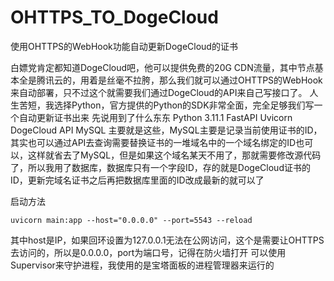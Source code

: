 # OHTTPS_TO_DogeCloud
使用OHTTPS的WebHook功能自动更新DogeCloud的证书

白嫖党肯定都知道DogeCloud吧，他可以提供免费的20G CDN流量，其中节点基本全是腾讯云的，用着是丝毫不拉胯，那么我们就可以通过OHTTPS的WebHook来自动部署，只不过这个就需要我们通过DogeCloud的API来自己写接口了。
人生苦短，我选择Python，官方提供的Python的SDK非常全面，完全足够我们写一个自动更新证书出来
先说用到了什么东东
Python 3.11.1
FastAPI
Uvicorn
DogeCloud API
MySQL
主要就是这些，MySQL主要是记录当前使用证书的ID，其实也可以通过API去查询需要替换证书的一堆域名中的一个域名绑定的ID也可以，这样就省去了MySQL，但是如果这个域名某天不用了，那就需要修改源代码了，所以我用了数据库，数据库只有一个字段ID，存的就是DogeCloud证书的ID，更新完域名证书之后再把数据库里面的ID改成最新的就可以了

启动方法
```
uvicorn main:app --host="0.0.0.0" --port=5543 --reload
```
其中host是IP，如果回环设置为127.0.0.1无法在公网访问，这个是需要让OHTTPS去访问的，所以是0.0.0.0，port为端口号，记得在防火墙打开
可以使用Supervisor来守护进程，我使用的是宝塔面板的进程管理器来运行的
